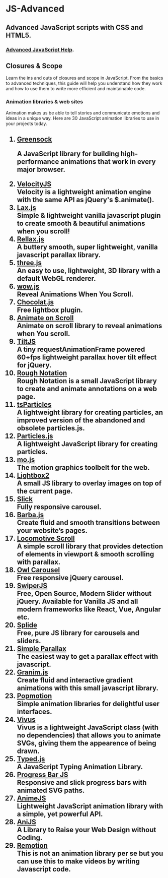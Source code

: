 <h1 id="title">JS-Advanced</h1>

<h2>Advanced JavaScript scripts with CSS and HTML5.</h2>

<h3><a href="https://www.javascripthelp.org/learn/advanced/" target="_blank" rel="noopenner noreferrer">Advanced JavaScript Help</a>.</h3>

<h2>Closures &amp; Scope</h2>
<p>Learn the ins and outs of closures and scope in JavaScript. From the basics to advanced techniques, this guide will 
help you understand how they work and how to use them to write more efficient and maintainable code.</p>

<h3>Animation libraries & web sites</h3>

<p>Animation makes us be able to tell stories and communicate emotions and ideas in a unique way. Here are 30 JavaScript animation libraries to use in your projects today.</p>

<h2>
<ol>
  <li><a href="https://greensock.com/">Greensock</a><br>
    <p>A JavaScript library for building high-performance animations that work in every major browser.</p></li>
  <li><a href="http://velocityjs.org/">VelocityJS</a><br>
    Velocity is a lightweight animation engine with the same API as jQuery's $.animate().</li>
  <li><a href="https://github.com/alexfoxy/laxxx">Lax.js</a><br>
    Simple & lightweight vanilla javascript plugin to create smooth & beautiful animations when you scroll!</li>
  <li><a href="https://github.com/dixonandmoe/rellax">Rellax.js</a><br>
    A buttery smooth, super lightweight, vanilla javascript parallax library.</li>
  <li><a href="https://github.com/mrdoob/three.js/">three.js</a><br>
    An easy to use, lightweight, 3D library with a default WebGL renderer.</li>
  <li><a href="https://wowjs.uk/">wow.js</a><br>
    Reveal Animations When You Scroll.</li>
  <li><a href="http://chocolat.insipi.de/">Chocolat.js</a><br>
    Free lightbox plugin.</li>
  <li><a href="https://michalsnik.github.io/aos/">Animate on Scroll</a><br>
    Animate on scroll library to reveal animations when You scroll.</li>
  <li><a href="https://gijsroge.github.io/tilt.js/">TiltJS</a><br>
    A tiny requestAnimationFrame powered 60+fps lightweight parallax hover tilt effect for jQuery.</li>
  <li><a href="https://roughnotation.com/">Rough Notation</a><br>
    Rough Notation is a small JavaScript library to create and animate annotations on a web page.</li>
  <li><a href="https://particles.matteobruni.it/">tsParticles</a><br>
    A lightweight library for creating particles, an improved version of the abandoned and obsolete particles.js.</li>
  <li><a href="https://vincentgarreau.com/particles.js/">Particles.js</a><br>
    A lightweight JavaScript library for creating particles.</li>
  <li><a href="https://mojs.github.io/">mo.js</a><br>
    The motion graphics toolbelt for the web.</li>
  <li><a href="https://lokeshdhakar.com/projects/lightbox2/">Lightbox2</a><br>
    A small JS library to overlay images on top of the current page.</li>
  <li><a href="https://kenwheeler.github.io/slick/">Slick</a><br>
    Fully responsive carousel.</li>
  <li><a href="https://barba.js.org/">Barba.js</a><br>
    Create fluid and smooth transitions between your website’s pages.</li>
  <li><a href="https://locomotivemtl.github.io/locomotive-scroll/">Locomotive Scroll</a><br>
    A simple scroll library that provides detection of elements in viewport & smooth scrolling with parallax.</li>
  <li><a href="https://owlcarousel2.github.io/OwlCarousel2/">Owl Carousel</a><br>
    Free responsive jQuery carousel.</li>
  <li><a href="https://swiperjs.com/">SwiperJS</a><br>
    Free, Open Source, Modern Slider without jQuery. Available for Vanilla JS and all modern frameworks like React, Vue, Angular etc.</li>
  <li><a href="https://splidejs.com/">Splide</a><br>
    Free, pure JS library for carousels and sliders.</li>
  <li><a href="https://simpleparallax.com/">Simple Parallax</a><br>
    The easiest way to get a parallax effect with javascript.</li>
  <li><a href="https://sarcadass.github.io/granim.js/index.html">Granim.js</a><br>
    Create fluid and interactive gradient animations with this small javascript library.</li>
  <li><a href="https://popmotion.io/">Popmotion</a><br>
    Simple animation libraries for delightful user interfaces.</li>
  <li><a href="https://maxwellito.github.io/vivus/">Vivus</a><br>
    Vivus is a lightweight JavaScript class (with no dependencies) that allows you to animate SVGs, giving them the appearence of being drawn.</li>
  <li><a href="https://mattboldt.com/demos/typed-js/">Typed.js</a><br>
    A JavaScript Typing Animation Library.</li>
  <li><a href="https://kimmobrunfeldt.github.io/progressbar.js/">Progress Bar JS</a><br>
    Responsive and slick progress bars with animated SVG paths.</li>
  <li><a href="https://animejs.com/">AnimeJS</a><br>
    Lightweight JavaScript animation library with a simple, yet powerful API.</li>
  <li><a href="https://anijs.github.io/">AniJS</a><br>
    A Library to Raise your Web Design without Coding.</li>
  <li><a href="https://www.remotion.dev/">Remotion</a><br>
    This is not an animation library per se but you can use this to make videos by writing Javascript code.</li>
  </ol>
</h2>


